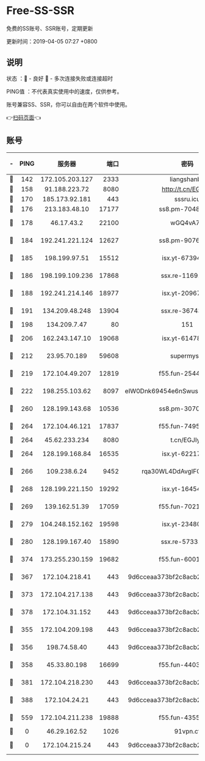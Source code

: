 # Free-SS-SSR

免费的SS账号、SSR账号，定期更新

更新时间：2019-04-05 07:27 +0800

## 说明

状态     ：🙂 - 良好 🙁 - 多次连接失败或连接超时

PING值   ：不代表真实使用中的速度，仅供参考。

账号兼容SS、SSR，你可以自由在两个软件中使用。

👉[扫码页面](https://liesauer.github.io/Free-SS-SSR/)👈

## 账号

|-|PING|服务器|端口|密码|加密方式|区域|
|:----:|:----:|:-----:|-----:|:----:|:----:|:----:|
|🙂|142|172.105.203.127|2333|liangshanbo|chacha20|JP|
|🙂|158|91.188.223.72|8080|http://t.cn/EGJIyrl|rc4-md5|RU|
|🙂|170|185.173.92.181|443|sssru.icu|rc4-md5|RU|
|🙂|176|213.183.48.10|17177|ss8.pm-70485550|rc4-md5|RU|
|🙂|178|46.17.43.2|22100|wGQ4vA7D|aes-256-gcm|RU|
|🙂|184|192.241.221.124|12627|ss8.pm-90761308|aes-256-cfb|US|
|🙂|185|198.199.97.51|15512|isx.yt-67394255|aes-256-cfb|US|
|🙂|186|198.199.109.236|17868|ssx.re-11691395|aes-256-cfb|US|
|🙂|188|192.241.214.146|18977|isx.yt-20967383|aes-256-cfb|US|
|🙂|191|134.209.48.248|13904|ssx.re-36743043|aes-256-cfb|US|
|🙂|198|134.209.7.47|80|151|chacha20|US|
|🙂|206|162.243.147.10|19068|isx.yt-61478887|aes-256-cfb|US|
|🙂|212|23.95.70.189|59608|supermyssr|chacha20-ietf|US|
|🙂|219|172.104.49.207|12819|f55.fun-25442615|aes-256-cfb|SG|
|🙂|222|198.255.103.62|8097|eIW0Dnk69454e6nSwuspv9DmS201tQ0D|aes-256-cfb|US|
|🙂|260|128.199.143.68|10536|ss8.pm-30707550|aes-256-cfb|SG|
|🙂|264|172.104.46.121|17837|f55.fun-74959561|aes-256-cfb|SG|
|🙂|264|45.62.233.234|8080|t.cn/EGJIyrl|rc4-md5|CA|
|🙂|264|128.199.168.84|16535|isx.yt-62217895|aes-256-cfb|SG|
|🙂|266|109.238.6.24|9452|rqa30WL4DdAvgIFG6Fs3znzTa|aes-256-cfb|FR|
|🙂|268|128.199.221.150|19292|isx.yt-16454453|aes-256-cfb|SG|
|🙂|269|139.162.51.39|17059|f55.fun-70212251|aes-256-cfb|SG|
|🙂|279|104.248.152.162|19598|isx.yt-23480328|aes-256-cfb|SG|
|🙂|280|128.199.167.40|15890|ssx.re-57331403|aes-256-cfb|SG|
|🙂|374|173.255.230.159|19682|f55.fun-60016732|aes-256-cfb|US|
|🙂|367|172.104.218.41|443|9d6cceaa373bf2c8acb22e60b6a58be6|aes-256-cfb|US|
|🙂|373|172.104.217.138|443|9d6cceaa373bf2c8acb22e60b6a58be6|aes-256-cfb|US|
|🙂|378|172.104.31.152|443|9d6cceaa373bf2c8acb22e60b6a58be6|aes-256-cfb|US|
|🙁|355|172.104.209.198|443|9d6cceaa373bf2c8acb22e60b6a58be6|aes-256-cfb|US|
|🙁|356|198.74.58.40|443|9d6cceaa373bf2c8acb22e60b6a58be6|aes-256-cfb|US|
|🙁|358|45.33.80.198|16699|f55.fun-44032536|aes-256-cfb|US|
|🙁|381|172.104.218.230|443|9d6cceaa373bf2c8acb22e60b6a58be6|aes-256-cfb|US|
|🙁|388|172.104.24.21|443|9d6cceaa373bf2c8acb22e60b6a58be6|aes-256-cfb|US|
|🙁|559|172.104.211.238|19888|f55.fun-43554596|aes-256-cfb|US|
|🙁|0|46.29.162.52|1026|91vpn.cf|rc4-md5|RU|
|🙁|0|172.104.215.24|443|9d6cceaa373bf2c8acb22e60b6a58be6|aes-256-cfb|US|

